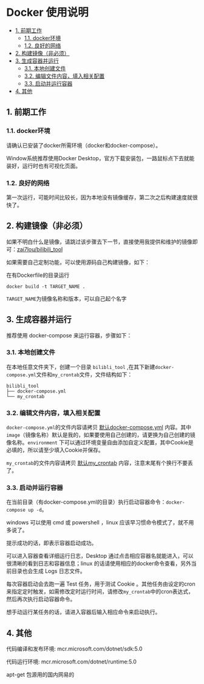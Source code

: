 # Docker 使用说明
<!-- TOC depthFrom:2 -->

- [1. 前期工作](#1-前期工作)
    - [1.1. docker环境](#11-docker环境)
    - [1.2. 良好的网络](#12-良好的网络)
- [2. 构建镜像（非必须）](#2-构建镜像非必须)
- [3. 生成容器并运行](#3-生成容器并运行)
    - [3.1. 本地创建文件](#31-本地创建文件)
    - [3.2. 编辑文件内容，填入相关配置](#32-编辑文件内容填入相关配置)
    - [3.3. 启动并运行容器](#33-启动并运行容器)
- [4. 其他](#4-其他)

<!-- /TOC -->
## 1. 前期工作

### 1.1. docker环境

请确认已安装了docker所需环境（docker和docker-compose）。

Window系统推荐使用Docker Desktop，官方下载安装包，一路鼠标点下去就能装好，运行时也有可视化页面。

### 1.2. 良好的网络

第一次运行，可能时间比较长，因为本地没有镜像缓存，第二次之后构建速度就很快了。

## 2. 构建镜像（非必须）

如果不明白什么是镜像，请跳过该步骤去下一节，直接使用我提供和维护的镜像即可：[zai7lou/bilibili_tool](https://hub.docker.com/repository/docker/zai7lou/bilibili_tool)

如果需要自己定制功能，可以使用源码自己构建镜像，如下：

在有Dockerfile的目录运行

`docker build -t TARGET_NAME .`

 `TARGET_NAME`为镜像名称和版本，可以自己起个名字

## 3. 生成容器并运行

推荐使用 docker-compose 来运行容器，步骤如下：

### 3.1. 本地创建文件
在本地任意文件夹下，创建一个目录 `bilibli_tool` ,在其下新建`docker-compose.yml`文件和`my_crontab`文件，文件结构如下：

```
bilibli_tool
├── docker-compose.yml
└── my_crontab
```

### 3.2. 编辑文件内容，填入相关配置
`docker-compose.yml`的文件内容请拷贝 [默认docker-compose.yml](../docker/sample/docker-compose.yml) 内容。其中 `image`（镜像名称）默认是我的，如果要使用自己创建的，请更换为自己创建的镜像名称。`environment` 下可以通过环境变量自由添加自定义配置，其中Cookie是必填的，所以请至少填入Cookie并保存。

`my_crontab`的文件内容请拷贝 [默认my_crontab](../docker/sample/my_crontab) 内容，注意末尾有个换行不要丢了。

### 3.3. 启动并运行容器
在当前目录（有docker-compose.yml的目录）执行启动容器命令：`docker-compose up -d`。

windows 可以使用 cmd 或 powershell ，linux 应该早习惯命令模式了，就不用多说了。

提示成功的话，即表示容器启动成功。

可以进入容器查看详细运行日志，Desktop 通过点击相应容器名就能进入，可以很清晰的看到日志和容器信息；linux 的话请使用相应的docker命令查看，另外当前目录也会生成 Logs 日志文件。

每次容器启动会去跑一遍 Test 任务，用于测试 Cookie 。其他任务由设定的cron来指定定时触发，如需修改定时运行时间，请修改`my_crontab`中的cron表达式，然后再次执行启动容器命令。

想手动运行某任务的话，请进入容器后输入相应命令来启动执行。

## 4. 其他

代码编译和发布环境: mcr.microsoft.com/dotnet/sdk:5.0

代码运行环境: mcr.microsoft.com/dotnet/runtime:5.0

apt-get 包源用的国内网易的
